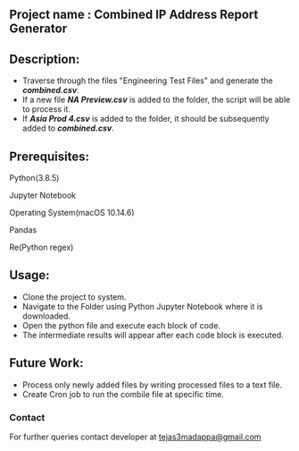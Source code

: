 ## Project name :        Combined IP Address Report Generator







## Description:
- Traverse through the files "Engineering Test Files" and generate the ***combined.csv***. 
- If a new file ***NA Preview.csv*** is added to the folder, the script will be able to process it.
- If ***Asia Prod 4.csv*** is added to the folder, it should be subsequently added to  ***combined.csv***.



## Prerequisites:
Python(3.8.5)

Jupyter Notebook

Operating System(macOS 10.14.6)

Pandas

Re(Python regex)




## Usage:
- Clone the project to system.
- Navigate to the Folder using Python Jupyter Notebook where it is downloaded. 
- Open the python file and execute each block of code. 
- The intermediate results will appear after each code block is executed.



## Future Work:
- Process only newly added files by writing processed files to a text file.
- Create Cron job to run the combile file at specific time.

### Contact
For further queries contact developer at tejas3madappa@gmail.com
